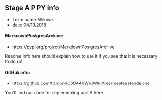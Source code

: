 ## Stage A PiPY info
* Team name: Wikiwiki
* date: 04/19/2018

#### MarkdownPostgresArchive:

* https://pypi.org/project/MarkdownPostgresArchive

Readme info here should explain how to use it if you see that it is necessary to do so\

#### GitHub info:

* https://github.com/tiemonl/CSC440WikiWiki/tree/master/standalone

You'll find our code for implementing part A here.